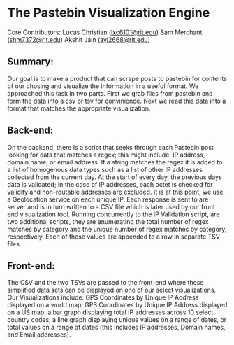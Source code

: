 # The Pastebin Visualization Engine

Core Contributors:
Lucas Christian (lxc6101@rit.edu)
Sam Merchant (shm7372@rit.edu)
Akshit Jain (avj2668@rit.edu)

## Summary:
Our goal is to make a product that can scrape posts to pastebin for contents of our chosing and visualize the information in a useful format. We approached this task in two parts. First we grab files from pastebin and form the data into a csv or tsv for convinience. Next we read this data into a format that matches the appropriate visualization. 

## Back-end:

On the backend, there is a script that seeks through each Pastebin post looking for data that matches a regex; this might include: IP address, domain name, or email address. If a string matches the regex it is added to a list of homogenous data types such as a list of other IP addresses collected from the current day. At the start of every day, the previous days data is validated; In the case of IP addresses, each octet is checked for validity and non-routable addresses are excluded. It is at this point, we use a Geolocation service on each unique IP. Each response is sent to are server and is in turn written to a CSV file which is later used by our front end visualization tool. Running concurrently to the IP Validation script, are two additional scripts, they are enumerating the total number of regex matches by category and the unique number of regex matches by category, respectively. Each of these values are appended to a row in separate TSV files.

## Front-end:

The CSV and the two TSVs are passed to the front-end where these simplified data sets can be displayed on one of our select visualizations. Our Visualizations include: GPS Coordinates by Unique IP Address displayed on a world map, GPS Coordinates by Unique IP Address displayed on a US map,  a bar graph displaying total IP addresses across 10 select country codes, a line graph displaying unique values on a range of dates, or total values on a range of dates (this includes IP addresses, Domain names, and Email addresses).

